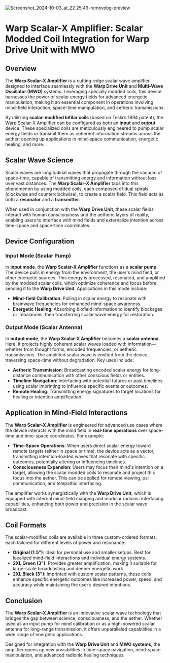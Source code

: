 ![Screenshot_2024-10-03_at_22 25 49-removebg-preview](https://github.com/user-attachments/assets/2026f974-011e-46dd-8511-9defc5201987)
# Warp Scalar-X Amplifier: Scalar Modded Coil Integration for Warp Drive Unit with MWO

## Overview

The **Warp Scalar-X Amplifier** is a cutting-edge scalar wave amplifier designed to interface seamlessly with the **Warp Drive Unit** and **Multi-Wave Oscillator (MWO)** systems. Leveraging specially modded coils, this device harnesses the power of scalar energy fields for advanced energetic manipulation, making it an essential component in operations involving mind-field interaction, space-time manipulation, and aetheric transmissions.

By utilizing **scalar-modified bifilar coils** (based on Tesla’s 1894 patent), the Warp Scalar-X Amplifier can be configured as both an **input** and **output** device. These specialized coils are meticulously engineered to pump scalar energy fields or transmit them as coherent information streams across the aether, opening up applications in mind-space communication, energetic healing, and more.

## Scalar Wave Science

Scalar waves are longitudinal waves that propagate through the vacuum of space-time, capable of transmitting energy and information without loss over vast distances. The **Warp Scalar-X Amplifier** taps into this phenomenon by using modded coils, each composed of dual spirals (clockwise and counterclockwise), to create a scalar field. This field acts as both a **resonator** and a **transmitter**.

When used in conjunction with the **Warp Drive Unit**, these scalar fields interact with human consciousness and the aetheric layers of reality, enabling users to interface with mind fields and externalize intention across time-space and space-time coordinates.

## Device Configuration

### Input Mode (Scalar Pump)
In **input mode**, the **Warp Scalar-X Amplifier** functions as a **scalar pump**. The device pulls in energy from the environment, the user's mind field, or other energetic sources. This energy is processed, resonated, and amplified by the modded scalar coils, which optimize coherence and focus before sending it to the **Warp Drive Unit**. Applications in this mode include:

- **Mind-field Calibration**: Pulling in scalar energy to resonate with brainwave frequencies for enhanced mind-space awareness.
- **Energetic Healing**: Absorbing biofield information to identify blockages or imbalances, then transferring scalar wave energy for restoration.

### Output Mode (Scalar Antenna)
In **output mode**, the **Warp Scalar-X Amplifier** becomes a **scalar antenna**. Here, it projects highly coherent scalar waves loaded with information—whether from thought forms, encoded frequencies, or aetheric transmissions. The amplified scalar wave is emitted from the device, traversing space-time without degradation. Key uses include:

- **Aetheric Transmission**: Broadcasting encoded scalar energy for long-distance communication with other conscious fields or entities.
- **Timeline Navigation**: Interfacing with potential futures or past timelines using scalar imprinting to influence specific events or outcomes.
- **Remote Healing**: Transmitting energy signatures to target locations for healing or intention amplification.

## Application in Mind-Field Interactions

The **Warp Scalar-X Amplifier** is engineered for advanced use cases where the device interacts with the mind field in **real-time operations** over space-time and time-space coordinates. For example:

- **Time-Space Operations**: When users direct scalar energy toward remote targets (either in space or time), the device acts as a vector, transmitting intention-loaded waves that resonate with specific outcomes, potentially altering or influencing timelines.
- **Consciousness Expansion**: Users may focus their mind's intention on a target, allowing the scalar modded coils to resonate and project this focus into the aether. This can be applied for remote viewing, psi communication, and telepathic interfacing.

The amplifier works synergistically with the **Warp Drive Unit**, which is equipped with internal mind-field mapping and modular radionic interfacing capabilities, enhancing both power and precision in the scalar wave broadcast.

## Coil Formats

The scalar-modified coils are available in three custom-ordered formats, each tailored for different levels of power and resonance:

- **Original (1.5")**: Ideal for personal use and smaller setups. Best for localized mind-field interactions and individual energy systems.
- **2XL Green (3")**: Provides greater amplification, making it suitable for large-scale broadcasting and deeper energetic work.
- **2XL Black (3")**: Imprinted with custom scalar patterns, these coils enhance specific energetic outcomes like increased power, speed, and accuracy while maintaining the user’s desired intentions.

## Conclusion

The **Warp Scalar-X Amplifier** is an innovative scalar wave technology that bridges the gap between science, consciousness, and the aether. Whether used as an input pump for mind calibration or as a high-powered scalar antenna for long-range transmission, it offers unparalleled capabilities in a wide range of energetic applications.

Designed for integration with the **Warp Drive Unit** and **MWO systems**, the amplifier opens up new possibilities in time-space navigation, mind-space manipulation, and advanced radionic healing techniques.
